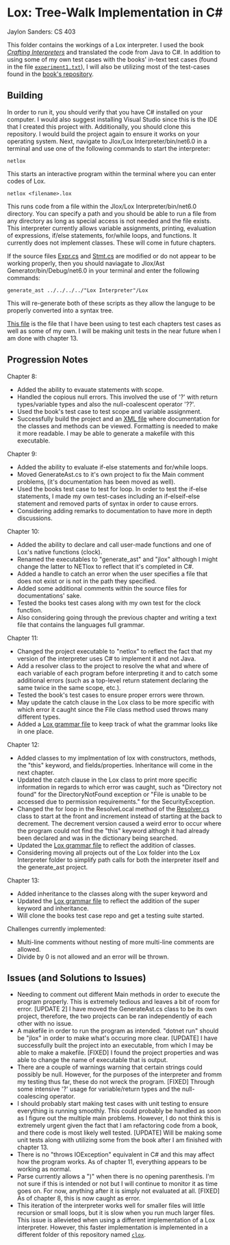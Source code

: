 # Lox: Tree-Walk Implementation in C#
Jaylon Sanders: CS 403

This folder contains the workings of a Lox interpreter. I used the book [_Crafting Interpreters_](https://www.craftinginterpreters.com/) and translated the code from Java to C#. In addition to using some of my own test cases with the books' in-text test cases (found in the file [```experiment1.txt```](https://github.com/jisanders1/Projects/blob/main/Programming%20Languages%20(CS%20403)/Jlox/Lox%20Interpreter/Lox/experiment1.txt)), I will also be utilizing most of the test-cases found in the [book's repository](https://github.com/munificent/craftinginterpreters/tree/master/test).

## Building
In order to run it, you should verify that you have C# installed on your computer. I would also suggest installing Visual Studio since this is the IDE that I created this project with. Additionally, you should clone this repository. I would build the project again to ensure it works on your operating system. Next, navigate to Jlox/Lox Interpreter/bin/net6.0 in a terminal and use one of the following commands to start the interpreter:
```
netlox
```
This starts an interactive program within the terminal where you can enter codes of Lox.
```
netlox <filename>.lox
```
This runs code from a file within the Jlox/Lox Interpreter/bin/net6.0 directory. You can specify a path and you should be able to run a file from any directory as long as special access is  not needed and the file exists. This interpreter currently allows variable assignments, printing, evaluation of expressions, if/else statements, for/while loops, and functions. It currently does not implement classes. These will come in future chapters.

If the source files [Expr.cs](https://github.com/jisanders1/Projects/blob/main/Programming%20Languages%20(CS%20403)/Jlox/Lox%20Interpreter/Lox/Expr.cs) and [Stmt.cs](https://github.com/jisanders1/Projects/blob/main/Programming%20Languages%20(CS%20403)/Jlox/Lox%20Interpreter/Lox/Stmt.cs) are modified or do not appear to be working properly, then you should naviagate to Jlox/Ast Generator/bin/Debug/net6.0 in your terminal and enter the following commands:
```
generate_ast ../../../../"Lox Interpreter"/Lox
```
This will re-generate both of these scripts as they allow the languge to be properly converted into a syntax tree. 

[This file](https://github.com/jisanders1/Projects/blob/main/Programming%20Languages%20(CS%20403)/Jlox/Lox%20Interpreter/Lox/experiment1.txt) is the file that I have been using to test each chapters test cases as well as some of my own. I will be making unit tests in the near future when I am done with chapter 13.

## Progression Notes
Chapter 8:
- Added the ability to evauate statements with scope.
- Handled the copious null errors. This involved the use of '?' with return types/variable types and also the null-coalescent operator '??'.
- Used the book's test case to test scope and variable assignment.
- Successfully build the project and an [XML file](https://github.com/jisanders1/Projects/blob/main/Programming%20Languages%20(CS%20403)/Jlox/Lox%20Documentation.xml) where documentation for the classes and methods can be viewed. Formatting is needed to make it more readable. I may be able to generate a makefile with this executable.

Chapter 9:
- Added the ability to evaluate if-else statements and for/while loops.
- Moved GenerateAst.cs to it's own project to fix the Main comment problems, (it's documentation has been moved as well).
- Used the books test case to test for loop. In order to test the if-else statements, I made my own test-cases including an if-elseif-else statement and removed parts of syntax in order to cause errors.
- Considering adding remarks to documentation to have more in depth discussions.

Chapter 10:
- Added the ability to declare and call user-made functions and one of Lox's native functions (clock).
- Renamed the executables to "generate_ast" and "jlox" although I might change the latter to NETlox to reflect that it's completed in C#.
- Added a handle to catch an error when the user specifies a file that does not exist or is not in the path they specified.
- Added some additional comments within the source files for documentations' sake.
- Tested the books test cases along with my own test for the clock function.
- Also considering going through the previous chapter and writing a text file that contains the languages full grammar.

Chapter 11:
- Changed the project executable to "netlox" to reflect the fact that my version of the interpreter uses C# to implement it and not Java.
- Add a resolver class to the project to resolve the what and where of each variable of each program before interpreting it and to catch some additional errors (such as a top-level return statement declaring the same twice in the same scope, etc.).
- Tested the book's test cases to ensure proper errors were thrown.
- May update the catch clause in the Lox class to be more specific with which error it caught since the File class method used throws many different types.
- Added a [Lox grammar file](https://github.com/jisanders1/Projects/blob/main/Programming%20Languages%20(CS%20403)/Full%20Lox%20Grammar.txt) to keep track of what the grammar looks like in one place.

Chapter 12:
- Added classes to my implmentation of lox with constructors, methods, the "this" keyword, and fields/properties. Inheritance will come in the next chapter.
- Updated the catch clause in the Lox class to print more specific information in regards to which error was caught, such as "Directory not found" for the DirectoryNotFound exception or "File is unable to be accessed due to permission requirements." for the SecurityException.
- Changed the for loop in the ResolveLocal method of the [Resolver.cs](https://github.com/jisanders1/Projects/blob/main/Programming%20Languages%20(CS%20403)/Jlox/Lox%20Interpreter/Lox/Resolver.cs) class to start at the front and increment instead of starting at the back to decrement. The decrement version caused a weird error to occur where the program could not find the "this" keyword althogh it had already been declared and was in the dictionary being searched.
- Updated the [Lox grammar file](https://github.com/jisanders1/Projects/blob/main/Programming%20Languages%20(CS%20403)/Full%20Lox%20Grammar.txt) to reflect the addition of classes.
- Considering moving all projects out of the Lox folder into the Lox Interpreter folder to simplify path calls for both the interpreter itself and the generate_ast project.

Chapter 13:
- Added inheritance to the classes along with the super keyword and
- Updated the [Lox grammar file](https://github.com/jisanders1/Projects/blob/main/Programming%20Languages%20(CS%20403)/Full%20Lox%20Grammar.txt) to reflect the addition of the super keyword and inheritance.
- Will clone the books test case repo and get a testing suite started. 

Challenges currently implemented:
- Multi-line comments without nesting of more multi-line comments are allowed.
- Divide by 0 is not allowed and an error will be thrown.

## Issues (and Solutions to Issues)
- Needing to comment out different Main methods in order to execute the program properly. This is extremely tedious and leaves a bit of room for error. [UPDATE 2] I have moved the GenerateAst.cs class to be its own project, therefore, the two projects can be ran independently of each other with no issue.
- A makefile in order to run the program as intended. "dotnet run" should be "jlox" in order to make what's occuring more clear. [UPDATE] I have successfully built the project into an executable, from which I may be able to make a makefile. [FIXED] I found the project properties and was able to change the name of executable that is output.
- There are a couple of warnings warning that certain strings could possibly be null. However, for the purposes of the interpreter and fromm my testing thus far, these do not wreck the program. [FIXED] Through some intensive '?' usage for variable/return types and the null-coalescing operator.
- I should probably start making test cases with unit testing to ensure everything is running smoothly. This could probably be handled as soon as I figure out the multiple main problems. However, I do not think this is extremely urgent given the fact that I am refactoring code from a book, and there code is most likely well tested. [UPDATE] Will be making some unit tests along with utilizing some from the book after I am finished with chapter 13.
- There is no "throws IOException" equivalent in C# and this may affect how the program works. As of chapter 11, everything appears to be working as normal.
- Parse currently allows a ")" when there is no opening parenthesis. I'm not sure if this is intended or not but I will continue to monitor it as time goes on. For now, anything after it is simply not evaluated at all. [FIXED] As of chapter 8, this is now caught as error.
- This iteration of the interpreter works well for smaller files will little recursion or small loops, but it is slow when you run much larger files. This issue is allevieted when using a different implementation of a Lox interpreter. However, this faster implementation is implemented in a different folder of this repository named [```clox```](https://github.com/jisanders1/Projects/tree/main/Programming%20Languages%20(CS%20403)/clox).